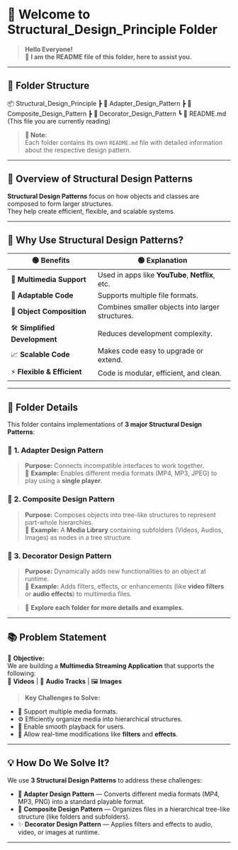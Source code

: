 # 📂 **Welcome to Structural_Design_Principle Folder**

> **Hello Everyone!**  
> 📜 **I am the README file of this folder, here to assist you.**

---

## 📁 **Folder Structure**


📦 Structural_Design_Principle
 ┣ 📂 Adapter_Design_Pattern
 ┣ 📂 Composite_Design_Pattern
 ┣ 📂 Decorator_Design_Pattern
 ┗ 📄 README.md (This file you are currently reading)


> **📝 Note:**  
> Each folder contains its own `README.md` file with detailed information about the respective design pattern.

---

## 📘 **Overview of Structural Design Patterns**

**Structural Design Patterns** focus on how objects and classes are composed to form larger structures.  
They help create efficient, flexible, and scalable systems.

---

## 🚀 **Why Use Structural Design Patterns?**

| 🟢 **Benefits**             | 🟢 **Explanation**                                 |
|---------------------------|---------------------------------------------------|
| 🎥 **Multimedia Support**   | Used in apps like **YouTube**, **Netflix**, etc.   |
| 🔄 **Adaptable Code**       | Supports multiple file formats.                   |
| 🧩 **Object Composition**    | Combines smaller objects into larger structures.  |
| 🛠️ **Simplified Development**| Reduces development complexity.                  |
| 📈 **Scalable Code**         | Makes code easy to upgrade or extend.             |
| ⚡ **Flexible & Efficient**  | Code is modular, efficient, and clean.            |

---

## 🧩 **Folder Details**

This folder contains implementations of **3 major Structural Design Patterns**:

### 📂 **1. Adapter Design Pattern**
> **Purpose:** Connects incompatible interfaces to work together.  
> 📘 **Example:** Enables different media formats (MP4, MP3, JPEG) to play using a **single player**.

### 📂 **2. Composite Design Pattern**
> **Purpose:** Composes objects into tree-like structures to represent part-whole hierarchies.  
> 📘 **Example:** A **Media Library** containing subfolders (Videos, Audios, Images) as nodes in a tree structure.

### 📂 **3. Decorator Design Pattern**
> **Purpose:** Dynamically adds new functionalities to an object at runtime.  
> 📘 **Example:** Adds filters, effects, or enhancements (like **video filters** or **audio effects**) to multimedia files.

> 📌 **Explore each folder for more details and examples.**

---

## 📚 **Problem Statement**

🎯 **Objective:**  
We are building a **Multimedia Streaming Application** that supports the following:  
🎥 **Videos** | 🎵 **Audio Tracks** | 🖼️ **Images**

> **Key Challenges to Solve:**
- 📂 Support multiple media formats.
- ⚙️ Efficiently organize media into hierarchical structures.
- 🚀 Enable smooth playback for users.
- 🔄 Allow real-time modifications like **filters** and **effects**.

---

## 💡 **How Do We Solve It?**

We use **3 Structural Design Patterns** to address these challenges:

- 📂 **Adapter Design Pattern** — Converts different media formats (MP4, MP3, PNG) into a standard playable format.
- 🌲 **Composite Design Pattern** — Organizes files in a hierarchical tree-like structure (like folders and subfolders).
- ✨ **Decorator Design Pattern** — Applies filters and effects to audio, video, or images at runtime.

---

